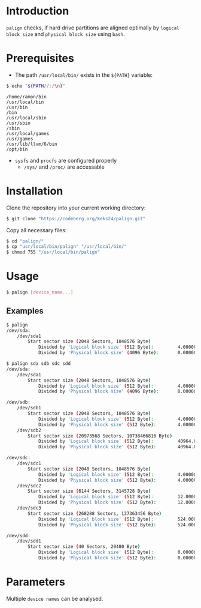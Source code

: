 # Introduction
`palign` checks, if hard drive partitions are aligned optimally by `logical block size` and `physical block size` using `bash`.

# Prerequisites
* The path `/usr/local/bin/` exists in the `${PATH}` variable:
```bash
$ echo "${PATH//:/\n}"
```
```
/home/ramon/bin
/usr/local/bin
/usr/bin
/bin
/usr/local/sbin
/usr/sbin
/sbin
/usr/local/games
/usr/games
/usr/lib/llvm/6/bin
/opt/bin
```

* `sysfs` and `procfs` are configured properly
    * `/sys/` and `/proc/` are accessable

# Installation
Clone the repository into your current working directory:
```bash
$ git clone "https://codeberg.org/keks24/palign.git"
```

Copy all necessary files:
```bash
$ cd "palign/"
$ cp "usr/local/bin/palign" "/usr/local/bin/"
$ chmod 755 "/usr/local/bin/palign"
```

# Usage
```bash
$ palign [device_name...]
```

## Examples
```bash
$ palign
/dev/sda:
    /dev/sda1
        Start sector size (2048 Sectors, 1048576 Byte)
            Divided by 'Logical block size' (512 Byte):         4.000000 Sectors        Partition alignment optimal.
            Divided by 'Physical block size' (4096 Byte):       0.000000 Sectors        Partition not aligned!
```
```bash
$ palign sda sdb sdc sdd
/dev/sda:
    /dev/sda1
        Start sector size (2048 Sectors, 1048576 Byte)
            Divided by 'Logical block size' (512 Byte):         4.000000 Sectors        Partition alignment optimal.
            Divided by 'Physical block size' (4096 Byte):       0.000000 Sectors        Partition not aligned!

/dev/sdb:
    /dev/sdb1
        Start sector size (2048 Sectors, 1048576 Byte)
            Divided by 'Logical block size' (512 Byte):         4.000000 Sectors        Partition alignment optimal.
            Divided by 'Physical block size' (512 Byte):        4.000000 Sectors        Partition alignment optimal.
    /dev/sdb2
        Start sector size (20973568 Sectors, 10738466816 Byte)
            Divided by 'Logical block size' (512 Byte):         40964.000000 Sectors    Partition alignment optimal.
            Divided by 'Physical block size' (512 Byte):        40964.000000 Sectors    Partition alignment optimal.

/dev/sdc:
    /dev/sdc1
        Start sector size (2048 Sectors, 1048576 Byte)
            Divided by 'Logical block size' (512 Byte):         4.000000 Sectors        Partition alignment optimal.
            Divided by 'Physical block size' (512 Byte):        4.000000 Sectors        Partition alignment optimal.
    /dev/sdc2
        Start sector size (6144 Sectors, 3145728 Byte)
            Divided by 'Logical block size' (512 Byte):         12.000000 Sectors       Partition alignment optimal.
            Divided by 'Physical block size' (512 Byte):        12.000000 Sectors       Partition alignment optimal.
    /dev/sdc3
        Start sector size (268288 Sectors, 137363456 Byte)
            Divided by 'Logical block size' (512 Byte):         524.000000 Sectors      Partition alignment optimal.
            Divided by 'Physical block size' (512 Byte):        524.000000 Sectors      Partition alignment optimal.

/dev/sdd:
    /dev/sdd1
        Start sector size (40 Sectors, 20480 Byte)
            Divided by 'Logical block size' (512 Byte):         0.000000 Sectors        Partition not aligned!
            Divided by 'Physical block size' (512 Byte):        0.000000 Sectors        Partition not aligned!
```

# Parameters
Multiple `device names` can be analysed.
